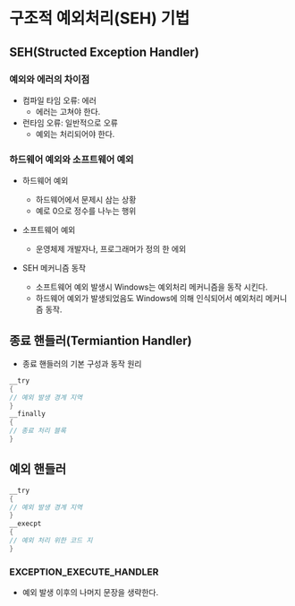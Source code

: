 # 구조적 예외처리(SEH) 기법

## SEH(Structed Exception Handler)

### 예외와 에러의 차이점
* 컴파일 타임 오류: 에러
  * 에러는 고쳐야 한다.
* 런타임 오류: 일반적으로 오류
  * 예외는 처리되어야 한다.
 
### 하드웨어 예외와 소프트웨어 예외
* 하드웨어 예외
  * 하드웨어에서 문제시 삼는 상황
  * 예로 0으로 정수를 나누는 행위
    
* 소프트웨어 예외
  * 운영체제 개발자나, 프로그래머가 정의 한 에외

* SEH 메커니즘 동작
  * 소프트웨어 예외 발생시 Windows는 예외처리 메커니즘을 동작 시킨다.
  * 하드웨어 예외가 발생되었음도 Windows에 의해 인식되어서 예외처리 메커니즘 동작.
 
## 종료 핸들러(Termiantion Handler)

* 종료 핸들러의 기본 구성과 동작 원리
```c
__try
{
// 예외 발생 경계 지역
}
__finally
{
// 종료 처리 블록
}
```

## 예외 핸들러

```c
__try
{
// 예외 발생 경계 지역
}
__execpt
{
// 예외 처리 위한 코드 지
}
```

### EXCEPTION_EXECUTE_HANDLER
* 예외 발생 이후의 나머지 문장을 생략한다.
